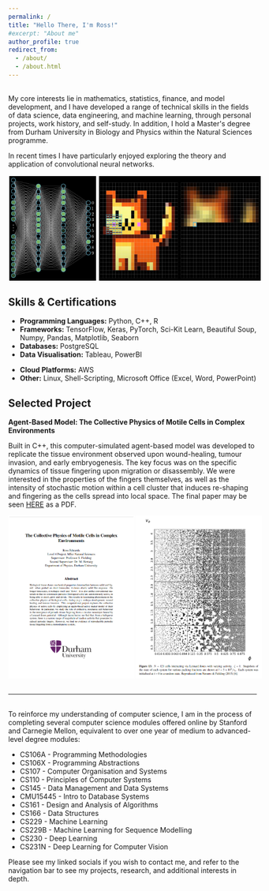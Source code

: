 ```yaml
---
permalink: /
title: "Hello There, I'm Ross!"
#excerpt: "About me"
author_profile: true
redirect_from: 
  - /about/
  - /about.html
---
```


<br>
My core interests lie in mathematics, statistics, finance, and model development, and I have developed a range of technical skills in the fields of data science, data engineering, and machine learning, through personal projects, work history, and self-study. In addition, I hold a Master's degree from Durham University in Biology and Physics within the Natural Sciences programme.

In recent times I have particularly enjoyed exploring the theory and application of convolutional neural networks.
<br>
<div style="display: flex;">
  <img src="/images/Neural_Network.png" alt="Image 2" style="width: 35%; border: 2px solid white; margin-right: 2px;">
  <img src="/images/Convolution.png" alt="Image 1" style="width: 65%; border: 2px solid white;">
</div>

<h2> Skills & Certifications </h2>

* **Programming Languages:** Python, C++, R
* **Frameworks:** TensorFlow, Keras, PyTorch, Sci-Kit Learn, Beautiful Soup, Numpy, Pandas, Matplotlib, Seaborn
* **Databases:** PostgreSQL
* **Data Visualisation:** Tableau, PowerBI
<!--* **Data Engineering:** Hadoop, Spark, Airflow, Kafka, Sagemaker, Mart/Lake/Lakehouse/Warehouse/Base, Amazon EMR, Docker, K8s, Databricks*, Snowflake*, mapreduce, hive, bigquery*, iceberg, parquet, deltalake -->
* **Cloud Platforms:** AWS<!--, Azure, GCP -->
* **Other:** Linux, Shell-Scripting, Microsoft Office (Excel, Word, PowerPoint)

<!-- Quant/Hedge Fund Data Engineer: Fundamentals + Java/C#/C++, NoSQL, Restful/Fast API, Django/Flask, Dash, Credit/Derivatives/Options Course, Terraform, most common leetcode questions...

need git + open source contributions
  -->

<!-- <h2> Selected Experience </h2>

**Kubrick Group - Data Engineer (Awaiting Start)**

Here, my focus early on will be on internal projects and comprehensive training in data modelling, databases, cloud engineering, cyber security, and more. From then on I will begin to engage with clients as a consultant in the broad field of data engineering, data science, and machine learning where I will have the opportunity to transform businesses and optimise internal pipelines.

-->

<h2> Selected Project </h2>

**Agent-Based Model: The Collective Physics of Motile Cells in Complex Environments**

Built in C++, this computer-simulated agent-based model was developed to replicate the tissue environment observed upon wound-healing, tumour invasion, and early embryogenesis. The key focus was on the specific dynamics of tissue fingering upon migration or disassembly. We were interested in the properties of the fingers themselves, as well as the intensity of stochastic motion within a cell cluster that induces re-shaping and fingering as the cells spread into local space. The final paper may be seen [HERE](/files/Computational_Physics_Thesis.pdf) as a PDF.

<div style="display: flex;">
  <img src="/images/Diss_Cover.png" alt="Image 1" style="width: 50%; border: 2px solid white; margin-right: 2px;">
  <img src="/images/Simulation.png" alt="Image 2" style="width: 50%; border: 2px solid white;">
</div>

<br>

---
<br>
<!--My natural sciences background has given me a concrete foundation in advanced mathematics and statistics which is crucial in understanding machine learning theory and the wider tech domain. In addition, the time I spent undertaking individual and team research projects provided me with the core tools for data analysis, data science, and proper documentation.--> 
To reinforce my understanding of computer science, I am in the process of completing several computer science modules offered online by Stanford and Carnegie Mellon, equivalent to over one year of medium to advanced-level degree modules:

* CS106A - Programming Methodologies 
* CS106X - Programming Abstractions
* CS107 - Computer Organisation and Systems
* CS110 - Principles of Computer Systems
* CS145 - Data Management and Data Systems 
* CMU15445 - Intro to Database Systems
* CS161 - Design and Analysis of Algorithms 
* CS166 - Data Structures
* CS229 - Machine Learning
* CS229B - Machine Learning for Sequence Modelling
* CS230 - Deep Learning
* CS231N - Deep Learning for Computer Vision

<!--My career is just beginning but I have a well-defined set of goals I hope to achieve. Looking forward I will continue to develop my data engineering, data science, and machine learning skills until I am confident in the specific domain I would like to specialise in, and at present I feel drawn to reinforcement learning due to the near-infinite scale of complexity and intrigue it offers. From this point, I aim to apply innovative machine learning model solutions to change the way the world approaches problems I am passionate about. I hope to build something truly meaningful that transforms a business or industry and later submit it to a top conference where I can share my research and ideas.-->

Please see my linked socials if you wish to contact me, and refer to the navigation bar to see my projects, research, and additional interests in depth.




